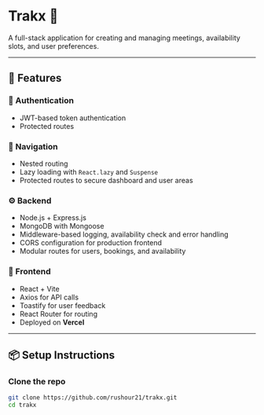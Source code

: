 # Trakx 🎯

A full-stack application for creating and managing meetings, availability slots, and user preferences.

---

## 🚀 Features

### 🔐 Authentication
- JWT-based token authentication
- Protected routes

### 🧭 Navigation
- Nested routing
- Lazy loading with `React.lazy` and `Suspense`
- Protected routes to secure dashboard and user areas

### ⚙️ Backend
- Node.js + Express.js
- MongoDB with Mongoose
- Middleware-based logging, availability check and error handling
- CORS configuration for production frontend
- Modular routes for users, bookings, and availability

### 🧪 Frontend
- React + Vite
- Axios for API calls
- Toastify for user feedback
- React Router for routing
- Deployed on **Vercel**

---

## 📦 Setup Instructions

### Clone the repo

```bash
git clone https://github.com/rushour21/trakx.git
cd trakx
